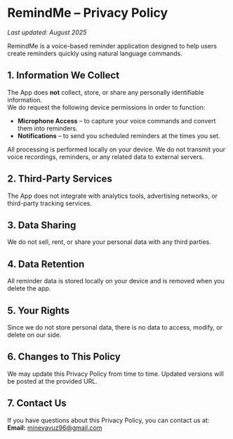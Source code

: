 # RemindMe – Privacy Policy

_Last updated: August 2025_

RemindMe is a voice-based reminder application designed to help users create reminders quickly using natural language commands.

## 1. Information We Collect
The App does **not** collect, store, or share any personally identifiable information.  
We do request the following device permissions in order to function:

- **Microphone Access** – to capture your voice commands and convert them into reminders.  
- **Notifications** – to send you scheduled reminders at the times you set.

All processing is performed locally on your device. We do not transmit your voice recordings, reminders, or any related data to external servers.

## 2. Third-Party Services
The App does not integrate with analytics tools, advertising networks, or third-party tracking services.

## 3. Data Sharing
We do not sell, rent, or share your personal data with any third parties.

## 4. Data Retention
All reminder data is stored locally on your device and is removed when you delete the app.

## 5. Your Rights
Since we do not store personal data, there is no data to access, modify, or delete on our side.

## 6. Changes to This Policy
We may update this Privacy Policy from time to time. Updated versions will be posted at the provided URL.

## 7. Contact Us
If you have questions about this Privacy Policy, you can contact us at:  
**Email:** mineyavuz96@gmail.com
